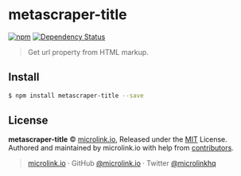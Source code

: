 # metascraper-title

[![npm](https://img.shields.io/npm/v/metascraper-title.svg?style=flat-square)](https://www.npmjs.com/package/metascraper-title)
[![Dependency Status](https://david-dm.org/microlinkhq/metascraper.svg?path=packages/metascraper-title&style=flat-square)](https://david-dm.org/microlinkhq/metascraper?path=packages/metascraper-title)

> Get url property from HTML markup.

## Install

```bash
$ npm install metascraper-title --save
```

## License

**metascraper-title** © [microlink.io](https://microlink.io), Released under the [MIT](https://github.com/microlinkhq/metascraper-title/blob/master/LICENSE.md) License.<br>
Authored and maintained by microlink.io with help from [contributors](https://github.com/microlinkhq/metascraper-title/contributors).

> [microlink.io](https://microlink.io) · GitHub [@microlink.io](https://github.com/microlinkhq) · Twitter [@microlinkhq](https://twitter.com/microlinkhq)
